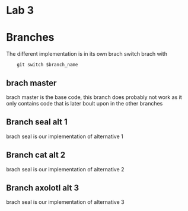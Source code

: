 # Lab 3

# Branches
The different implementation is in its own brach
switch brach with
```
    git switch $branch_name
```

## brach **master**
brach master is the base code,
this branch does probably not work as it only contains code that is later boult upon in the other branches

## Branch **seal** alt 1
brach seal is our implementation of alternative 1

## Branch **cat** alt 2
brach seal is our implementation of alternative 2

## Branch **axolotl** alt 3
brach seal is our implementation of alternative 3

